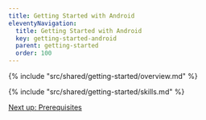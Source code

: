 ```yaml
---
title: Getting Started with Android
eleventyNavigation:
  title: Getting Started with Android
  key: getting-started-android
  parent: getting-started
  order: 100
---
```


<!-- Overview -->
{% include "src/shared/getting-started/overview.md" %}

<!-- Skills -->
{% include "src/shared/getting-started/skills.md" %}

<p class="next-article"><a class="mi-button mi-button--outline" href="{{ site.url }}/getting-started/android/prerequisites/">Next up: Prerequisites</a></p>
